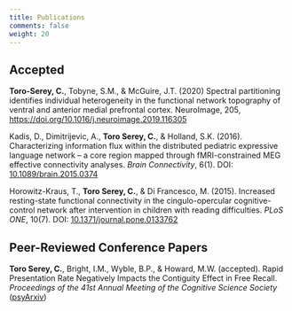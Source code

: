 ```yaml
---
title: Publications
comments: false
weight: 20
---
```



## Accepted

**Toro-Serey, C.**, Tobyne, S.M., & McGuire, J.T. (2020) Spectral partitioning identifies individual heterogeneity in the functional network topography of ventral and anterior medial prefrontal cortex. NeuroImage, 205, https://doi.org/10.1016/j.neuroimage.2019.116305

Kadis, D., Dimitrijevic, A., **Toro Serey, C.**, & Holland, S.K. (2016). Characterizing information flux within the distributed pediatric expressive language network – a core region mapped through fMRI-constrained MEG effective connectivity analyses. *Brain Connectivity*, 6(1). DOI: [10.1089/brain.2015.0374](https://www.liebertpub.com/doi/10.1089/brain.2015.0374)

Horowitz-Kraus, T., **Toro Serey, C.**, & Di Francesco, M. (2015). Increased resting-state functional connectivity in the cingulo-opercular cognitive-control network after intervention in children with reading difficulties. *PLoS ONE*, 10(7). DOI: [10.1371/journal.pone.0133762](https://journals.plos.org/plosone/article?id=10.1371/journal.pone.0133762)

## Peer-Reviewed Conference Papers

**Toro Serey, C.**, Bright, I.M., Wyble, B.P., & Howard, M.W. (accepted). Rapid Presentation Rate Negatively Impacts the Contiguity Effect in Free Recall. *Proceedings of the 41st Annual Meeting of the Cognitive Science Society* ([psyArxiv](https://psyarxiv.com/qb5sx))